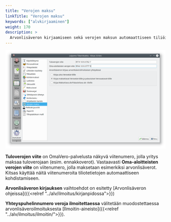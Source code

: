```yaml
---
title: "Verojen maksu"
linkTitle: "Verojen maksu"
keywords: ["alvkirjaaminen"]
weight: 170
description: >
  Arvonlisäveron kirjaamiseen sekä verojen maksun automaattiseen tiliöimiseen liittyvät määritykset
---
```


![Verojen maksu](/img/fi/asetukset/veronmaksu.png)

**Tuloverojen viite** on OmaVero-palvelusta näkyvä viitenumero, jolla yritys maksaa tuloverojaan (esim. ennakkoverot). Vastaavasti **Oma-aloitteisten verojen viite** on viitenumero, jolla maksetaan esimerkiksi arvonlisäverot. Kitsas käyttää näitä viitenumeroita tiliotetietojen automaattiseen kohdistamiseen.

**Arvonlisäveron kirjauksen** vaihtoehdot on esitetty [Arvonlisäveron ohjeissa]({{<relref "../alv/ilmoitus/kirjanpidossa">}})

**Yhteyspuhelinnumero veroja ilmoitettaessa** välitetään muodostettaessa arvonlisäveroilmoituksesta [Ilmoitin-aineisto]({{<relref "../alv/ilmoitus/ilmoitin/">}}).
